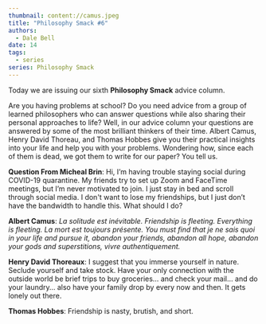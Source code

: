 ```yaml
---
thumbnail: content://camus.jpeg
title: "Philosophy Smack #6"
authors:
  - Dale Bell
date: 14
tags:
  - series
series: Philosophy Smack
---
```


Today we are issuing our sixth **Philosophy Smack** advice column. 

Are you having problems at school? Do you need advice from a group of learned philosophers who can answer questions while also sharing their personal approaches to life? Well, in our advice column your questions are answered by some of the most brilliant thinkers of their time. Albert Camus, Henry David Thoreau, and Thomas Hobbes give you their practical insights into your life and help you with your problems. Wondering how, since each of them is dead, we got them to write for our paper? You tell us.

**Question From Micheal Brin**: Hi, I’m having trouble staying social during COVID-19 quarantine. My friends try to set up Zoom and FaceTime meetings, but I’m never motivated to join. I just stay in bed and scroll through social media. I don't want to lose my friendships, but I just don’t have the bandwidth to handle this. What should I do? 

**Albert Camus**: *La solitude est inévitable. Friendship is fleeting. Everything is fleeting. La mort est toujours présente. You must find that je ne sais quoi in your life and pursue it, abandon your friends, abandon all hope, abandon your gods and superstitions, vivre authentiquement.*

**Henry David Thoreaux**: I suggest that you immerse yourself in nature. Seclude yourself and take stock. Have your only connection with the outside world be brief trips to buy groceries… and check your mail… and do your laundry… also have your family drop by every now and then. It gets lonely out there.

**Thomas Hobbes**: Friendship is nasty, brutish, and short.
